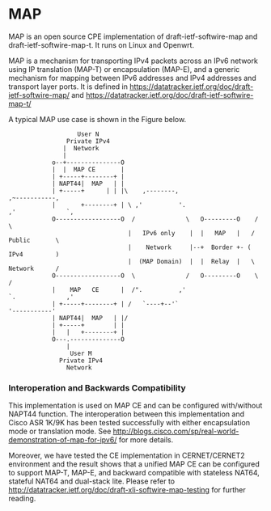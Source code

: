 MAP
=======


MAP is an open source CPE implementation of draft-ietf-softwire-map and
draft-ietf-softwire-map-t. It runs on Linux and Openwrt.

MAP is a mechanism for transporting IPv4 packets across an IPv6 network
using IP translation (MAP-T) or encapsulation (MAP-E), and a generic
mechanism for mapping between IPv6 addresses and IPv4 addresses and
transport layer ports. It is defined in
https://datatracker.ietf.org/doc/draft-ietf-softwire-map/ and
https://datatracker.ietf.org/doc/draft-ietf-softwire-map-t/


A typical MAP use case is shown in the Figure below.
   
                       User N
                    Private IPv4
                   |  Network
                   |
                o--+---------------O
                |  |  MAP CE       |
                | +-----+--------+ |
                | NAPT44|  MAP   | |
                | +-----+      | | |\    ,--------,                        ,~-----------,
                |       +--------+ | \ ,'          '.                    ,'              `,
                O------------------O  /              \   O---------O    /                  \   
                                     |   IPv6 only    |  |   MAP   |   /       Public       \
                                     |    Network     |--+  Border +- (         IPv4         )
                                     |  (MAP Domain)  |  |  Relay  |   \       Network      /
                O------------------O  \              /   O---------O    \                  /
                |    MAP   CE      |  /".          ,'                    `.              ,'
                | +-----+--------+ | /   `----+--'`                         '-----------'
                | NAPT44|  MAP   | |/
                | +-----+        | |
                |   |   +--------+ |
                O---.--------------O
                    |
                     User M
                  Private IPv4
                    Network

### Interoperation and Backwards Compatibility

This implementation is used on MAP CE and can be configured with/without NAPT44 function. 
The interoperation between this implementation and Cisco ASR 1K/9K has been tested 
successfully with either encapsulation mode or translation mode.
See http://blogs.cisco.com/sp/real-world-demonstration-of-map-for-ipv6/ for more details.

Moreover, we have tested the CE implementation in CERNET/CERNET2 environment and the result
shows that a unified MAP CE can be configured to support MAP-T, MAP-E, 
and backward compatible with stateless NAT64, stateful NAT64 and dual-stack lite. Please refer to
http://datatracker.ietf.org/doc/draft-xli-softwire-map-testing for further reading.

